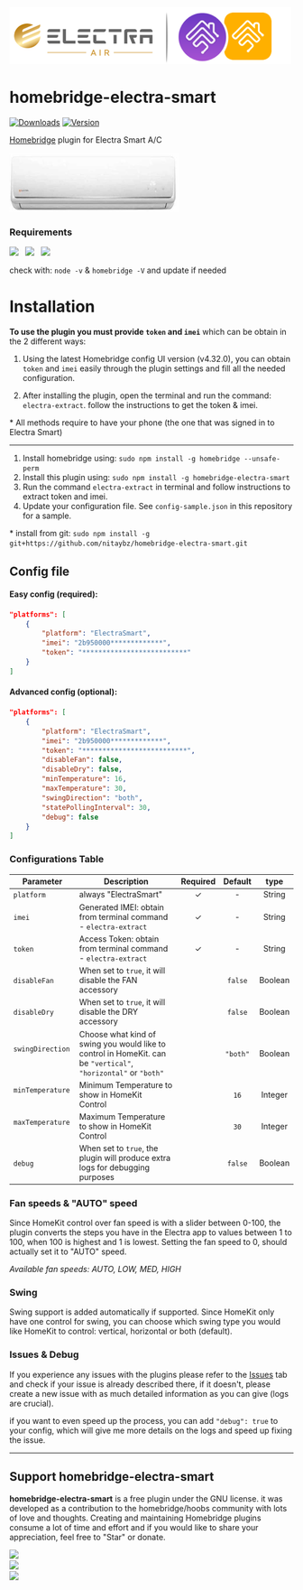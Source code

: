 <img src="branding/electra_homebridge.png" width="500px">



# homebridge-electra-smart

[![Downloads](https://img.shields.io/npm/dt/homebridge-electra-smart.svg?color=critical)](https://www.npmjs.com/package/homebridge-electra-smart)
[![Version](https://img.shields.io/npm/v/homebridge-electra-smart)](https://www.npmjs.com/package/homebridge-electra-smart)<br>
<!-- [![verified-by-homebridge](https://badgen.net/badge/homebridge/verified/purple)](https://github.com/homebridge/homebridge/wiki/Verified-Plugins) [![Homebridge Discord](https://img.shields.io/discord/432663330281226270?color=728ED5&logo=discord&label=discord)](https://discord.gg/yguuVAX)<br> -->
<!-- [![certified-hoobs-plugin](https://badgen.net/badge/HOOBS/Certified/yellow)](https://plugins.hoobs.org?ref=10876) [![hoobs-support](https://badgen.net/badge/HOOBS/Support/yellow)](https://support.hoobs.org?ref=10876) -->


[Homebridge](https://github.com/nfarina/homebridge) plugin for Electra Smart A/C

<img src="branding/product.jpg?v2" width="300px">

### Requirements

<img src="https://img.shields.io/badge/node-%3E%3D10.17-brightgreen"> &nbsp;
<img src="https://img.shields.io/badge/homebridge-%3E%3D0.4.4-brightgreen"> &nbsp;
<img src="https://img.shields.io/badge/iOS-%3E%3D11.0.0-brightgreen">

check with: `node -v` & `homebridge -V` and update if needed

# Installation

<!-- This plugin is Homebridge verified and HOOBS certified and can be easily installed and configured through their UI. -->

**To use the plugin you must provide `token` and `imei`** which can be obtain in the 2 different ways:

1. Using the latest Homebridge config UI version (v4.32.0), you can obtain `token` and `imei` easily through the plugin settings and fill all the needed configuration.

2. After installing the plugin, open the terminal and run the command: `electra-extract`. follow the instructions to get the token & imei.

\* All methods require to have your phone (the one that was signed in to Electra Smart)

---------

1. Install homebridge using: `sudo npm install -g homebridge --unsafe-perm`
2. Install this plugin using: `sudo npm install -g homebridge-electra-smart`
3. Run the command `electra-extract` in terminal and follow instructions to extract token and imei.
3. Update your configuration file. See `config-sample.json` in this repository for a sample.

\* install from git: `sudo npm install -g git+https://github.com/nitaybz/homebridge-electra-smart.git`


## Config file

#### Easy config (required):

``` json
"platforms": [
    {
        "platform": "ElectraSmart",
        "imei": "2b950000*************",
        "token": "**************************"
    }
]
```

#### Advanced config (optional):

``` json
"platforms": [
    {
        "platform": "ElectraSmart",
        "imei": "2b950000*************",
        "token": "**************************",
        "disableFan": false,
        "disableDry": false,
        "minTemperature": 16,
        "maxTemperature": 30,
        "swingDirection": "both",
        "statePollingInterval": 30,
        "debug": false
    }
]
```


### Configurations Table

|             Parameter            |                       Description                       | Required |  Default |   type   |
| -------------------------------- | ------------------------------------------------------- |:--------:|:--------:|:--------:|
| `platform`                 | always "ElectraSmart"                                            |     ✓    |     -    |  String  |
| `imei`                 | Generated IMEI: obtain from terminal command - `electra-extract`       |     ✓    |     -    |  String  |
| `token`                 | Access Token: obtain from terminal command - `electra-extract`       |     ✓    |     -    |  String  |
| `disableFan`               |  When set to `true`, it will disable the FAN accessory        |          |  `false` |  Boolean |
| `disableDry`               |  When set to `true`, it will disable the DRY accessory        |          |  `false` |  Boolean |
| `swingDirection`               |  Choose what kind of swing you would like to control in HomeKit. can be `"vertical"`, `"horizontal"` or `"both"`        |          |  `"both"` |  Boolean |
| `minTemperature`               |  Minimum Temperature to show in HomeKit Control         |          |  `16` |  Integer |
| `maxTemperature`               |  Maximum Temperature to show in HomeKit Control        |          |  `30` |  Integer |
| `debug`       |  When set to `true`, the plugin will produce extra logs for debugging purposes        |          |  `false` |  Boolean  |

### Fan speeds & "AUTO" speed
Since HomeKit control over fan speed is with a slider between 0-100, the plugin converts the steps you have in the Electra app to values between 1 to 100, when 100 is highest and 1 is lowest. Setting the fan speed to 0, should actually set it to "AUTO" speed.

*Available fan speeds: AUTO, LOW, MED, HIGH*

### Swing
Swing support is added automatically if supported.
Since HomeKit only have one control for swing, you can choose which swing type you would like HomeKit to control: vertical, horizontal or both (default).

### Issues & Debug
If you experience any issues with the plugins please refer to the [Issues](https://github.com/nitaybz/homebridge-electra-smart/issues) tab <!-- or [electra-smart Discord channel](https://discord.gg/yguuVAX) --> and check if your issue is already described there, if it doesn't, please create a new issue with as much detailed information as you can give (logs are crucial).<br>

if you want to even speed up the process, you can add `"debug": true` to your config, which will give me more details on the logs and speed up fixing the issue.

-------------------------------------------

## Support homebridge-electra-smart

**homebridge-electra-smart** is a free plugin under the GNU license. it was developed as a contribution to the homebridge/hoobs community with lots of love and thoughts.
Creating and maintaining Homebridge plugins consume a lot of time and effort and if you would like to share your appreciation, feel free to "Star" or donate. 

<a target="blank" href="https://www.paypal.me/nitaybz"><img src="https://img.shields.io/badge/PayPal-Donate-blue.svg?logo=paypal"/></a><br>
<a target="blank" href="https://www.patreon.com/nitaybz"><img src="https://img.shields.io/badge/PATREON-Become a patron-red.svg?logo=patreon"/></a><br>
<a target="blank" href="https://ko-fi.com/nitaybz"><img src="https://img.shields.io/badge/Ko--Fi-Buy%20me%20a%20coffee-29abe0.svg?logo=ko-fi"/></a>